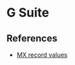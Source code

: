 # G Suite

<!--
https://gsuite.google.com/products/gmail/
https://gsuite.google.com/products/admin/
-->

## References

- [MX record values](https://support.google.com/a/answer/174125?hl=en)

